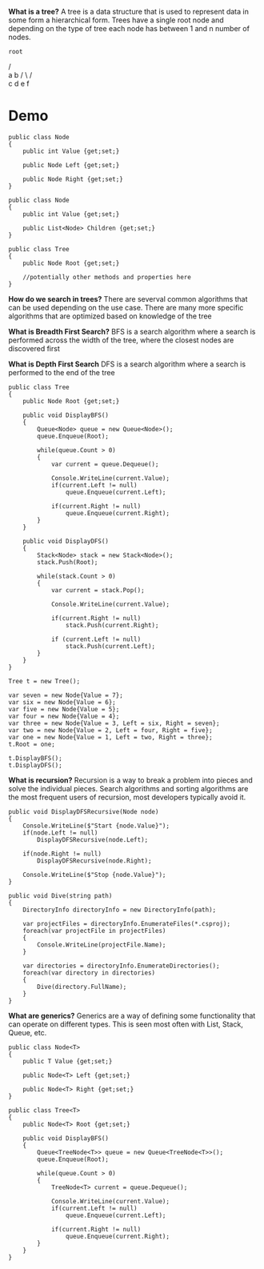 **What is a tree?**
A tree is a data structure that is used to represent data in some form a hierarchical form. Trees have a single root node and depending on the type of tree each node has between 1 and n number of nodes. 

    root
   /     \
  a       b
 / \     /  \
c   d   e    f

# Demo

```
public class Node
{
    public int Value {get;set;}

    public Node Left {get;set;}

    public Node Right {get;set;}
}

public class Node
{
    public int Value {get;set;}

    public List<Node> Children {get;set;}
}

public class Tree
{
    public Node Root {get;set;}

    //potentially other methods and properties here
}
```

**How do we search in trees?**
There are severval common algorithms that can be used depending on the use case. There are many more specific algorithms that are optimized based on knowledge of the tree

**What is Breadth First Search?**
BFS is a search algorithm where a search is performed across the width of the tree, where the closest nodes are discovered first

**What is Depth First Search**
DFS is a search algorithm where a search is performed to the end of the tree

```
public class Tree
{
    public Node Root {get;set;}

    public void DisplayBFS()
    {
        Queue<Node> queue = new Queue<Node>();
		queue.Enqueue(Root);
		
		while(queue.Count > 0)
		{
			var current = queue.Dequeue();
			
			Console.WriteLine(current.Value);
			if(current.Left != null)
				queue.Enqueue(current.Left);

			if(current.Right != null)
				queue.Enqueue(current.Right);
		}
    }

    public void DisplayDFS()
    {
        Stack<Node> stack = new Stack<Node>();
        stack.Push(Root);
        
        while(stack.Count > 0)
        {
            var current = stack.Pop();
            
            Console.WriteLine(current.Value);
            
            if(current.Right != null)
                stack.Push(current.Right);

            if (current.Left != null)
                stack.Push(current.Left);
        }
    }
}

Tree t = new Tree();
	
var seven = new Node{Value = 7};
var six = new Node{Value = 6};
var five = new Node{Value = 5};
var four = new Node{Value = 4};
var three = new Node{Value = 3, Left = six, Right = seven};
var two = new Node{Value = 2, Left = four, Right = five};
var one = new Node{Value = 1, Left = two, Right = three};
t.Root = one;

t.DisplayBFS();
t.DisplayDFS();
```

**What is recursion?**
Recursion is a way to break a problem into pieces and solve the individual pieces.
Search algorithms and sorting algorithms are the most frequent users of recursion, most developers typically avoid it.

```
public void DisplayDFSRecursive(Node node)
{
    Console.WriteLine($"Start {node.Value}");
    if(node.Left != null)
        DisplayDFSRecursive(node.Left);
        
    if(node.Right != null)
        DisplayDFSRecursive(node.Right);
		
	Console.WriteLine($"Stop {node.Value}");
}

public void Dive(string path)
{
    DirectoryInfo directoryInfo = new DirectoryInfo(path);

    var projectFiles = directoryInfo.EnumerateFiles(*.csproj);
    foreach(var projectFile in projectFiles)
    {
        Console.WriteLine(projectFile.Name);
    }

    var directories = directoryInfo.EnumerateDirectories();
    foreach(var directory in directories)
    {
        Dive(directory.FullName);
    }
}
```

**What are generics?**
Generics are a way of defining some functionality that can operate on different types.
This is seen most often with List, Stack, Queue, etc. 

```
public class Node<T>
{
    public T Value {get;set;}

    public Node<T> Left {get;set;}

    public Node<T> Right {get;set;}
}

public class Tree<T>
{
    public Node<T> Root {get;set;}

    public void DisplayBFS()
    {
        Queue<TreeNode<T>> queue = new Queue<TreeNode<T>>();
        queue.Enqueue(Root);

        while(queue.Count > 0)
        {
            TreeNode<T> current = queue.Dequeue();

            Console.WriteLine(current.Value);
            if(current.Left != null)
                queue.Enqueue(current.Left);

            if(current.Right != null)
                queue.Enqueue(current.Right);
        }
    }
}
```